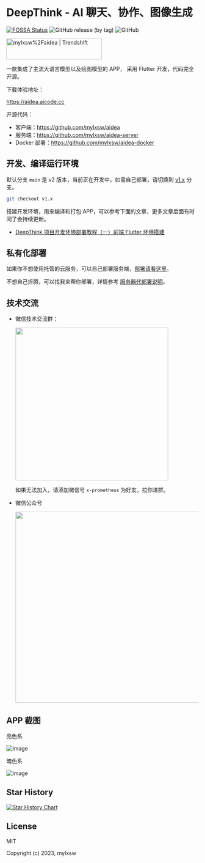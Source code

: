 # DeepThink - AI 聊天、协作、图像生成

[![FOSSA Status](https://app.fossa.com/api/projects/custom%2B39727%2Fgithub.com%2Fmylxsw%2Faidea.svg?type=shield&issueType=license)](https://app.fossa.com/projects/custom%2B39727%2Fgithub.com%2Fmylxsw%2Faidea?ref=badge_shield)
![GitHub release (by tag)](https://img.shields.io/github/downloads/mylxsw/aidea/1.0.4/total)
![GitHub](https://img.shields.io/github/license/mylxsw/aidea)

<a href="https://trendshift.io/repositories/1013" target="_blank"><img src="https://trendshift.io/api/badge/repositories/1013" alt="mylxsw%2Faidea | Trendshift" style="width: 250px; height: 55px;" width="250" height="55"/></a>

一款集成了主流大语言模型以及绘图模型的 APP， 采用 Flutter 开发，代码完全开源。

下载体验地址：

https://aidea.aicode.cc

开源代码：

- 客户端：https://github.com/mylxsw/aidea
- 服务端：https://github.com/mylxsw/aidea-server
- Docker 部署：https://github.com/mylxsw/aidea-docker

## 开发、编译运行环境

默认分支 `main` 是 v2 版本，当前正在开发中，如需自己部署，请切换到 [v1.x](https://github.com/mylxsw/aidea/tree/v1.x) 分支。

```bash
git checkout v1.x
```

搭建开发环境，用来编译和打包 APP，可以参考下面的文章，更多文章后面有时间了会持续更新。

- [DeepThink 项目开发环境部署教程（一）前端 Flutter 环境搭建](https://mp.weixin.qq.com/s/bgAIH6s7t5IREusK_WtpRg)

## 私有化部署

如果你不想使用托管的云服务，可以自己部署服务端，[部署请看这里](https://github.com/mylxsw/aidea-server/blob/main/docs/deploy.md)。

不想自己折腾，可以找我来帮你部署，详情参考 [服务器代部署说明](https://github.com/mylxsw/aidea-server/blob/main/docs/deploy-vip.md)。

## 技术交流

- 微信技术交流群：

    <img src="https://github.com/user-attachments/assets/379d0b66-b806-4ed4-ae2e-30fccd9de50e" width="400"/>

    如果无法加入，请添加微信号 `x-prometheus` 为好友，拉你进群。

- 微信公众号

    <img src="https://github.com/mylxsw/aidea-server/assets/2330911/376a3b9f-eacd-45c6-9630-39eb720ba097" width="500" />


## APP 截图

亮色系

![image](https://github.com/mylxsw/aidea/assets/2330911/89fc3f6f-b110-45f4-9e9a-b43a7a2c011a)

暗色系

![image](https://github.com/mylxsw/aidea/assets/2330911/7c0167eb-4bd3-4dcb-8b7b-a6d22cebe3ae)


## Star History

<a href="https://star-history.com/#mylxsw/aidea&Date">
  <picture>
    <source media="(prefers-color-scheme: dark)" srcset="https://api.star-history.com/svg?repos=mylxsw/aidea&type=Date&theme=dark" />
    <source media="(prefers-color-scheme: light)" srcset="https://api.star-history.com/svg?repos=mylxsw/aidea&type=Date" />
    <img alt="Star History Chart" src="https://api.star-history.com/svg?repos=mylxsw/aidea&type=Date" />
  </picture>
</a>

## License

MIT

Copyright (c) 2023, mylxsw
